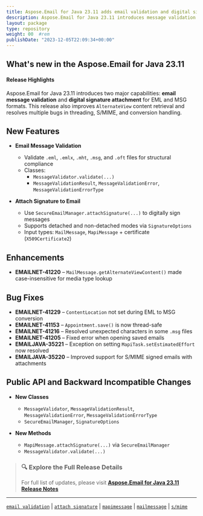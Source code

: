 ```yaml
---
title: Aspose.Email for Java 23.11 adds email validation and digital signature support
description: Aspose.Email for Java 23.11 introduces message validation for EML/MSG formats and signature attachment APIs, with bug fixes in ContentLocation, threading, and S/MIME handling.
layout: package
type: repository
weight: 00	#rem
publishDate: "2023-12-05T22:09:34+00:00"
---
```


## What's new in the Aspose.Email for Java 23.11

#### Release Highlights

Aspose.Email for Java 23.11 introduces two major capabilities: **email message validation** and **digital signature attachment** for EML and MSG formats. This release also improves `AlternateView` content retrieval and resolves multiple bugs in threading, S/MIME, and conversion handling.

## New Features

- **Email Message Validation**
  - Validate `.eml`, `.emlx`, `.mht`, `.msg`, and `.oft` files for structural compliance
  - Classes:
    - `MessageValidator.validate(...)`
    - `MessageValidationResult`, `MessageValidationError`, `MessageValidationErrorType`

- **Attach Signature to Email**
  - Use `SecureEmailManager.attachSignature(...)` to digitally sign messages
  - Supports detached and non-detached modes via `SignatureOptions`
  - Input types: `MailMessage`, `MapiMessage` + certificate (`X509Certificate2`)

## Enhancements

- **EMAILNET-41220** – `MailMessage.getAlternateViewContent()` made case-insensitive for media type lookup

## Bug Fixes

- **EMAILNET-41229** – `ContentLocation` not set during EML to MSG conversion
- **EMAILNET-41153** – `Appointment.save()` is now thread-safe
- **EMAILNET-41216** – Resolved unexpected characters in some `.msg` files
- **EMAILNET-41205** – Fixed error when opening saved emails
- **EMAILJAVA-35221** – Exception on setting `MapiTask.setEstimatedEffort` now resolved
- **EMAILJAVA-35220** – Improved support for S/MIME signed emails with attachments

## Public API and Backward Incompatible Changes

- **New Classes**
  - `MessageValidator`, `MessageValidationResult`, `MessageValidationError`, `MessageValidationErrorType`
  - `SecureEmailManager`, `SignatureOptions`

- **New Methods**
  - `MapiMessage.attachSignature(...)` via `SecureEmailManager`
  - `MessageValidator.validate(...)`

> ### 🔍 Explore the Full Release Details
>
> For full list of updates, please visit **[Aspose.Email for Java 23.11 Release Notes](https://releases.aspose.com/email/java/release-notes/2023/aspose-email-for-java-23-11-release-notes/)**

---

[`email validation`](https://search.aspose.com/q/email-validation.html) | [`attach signature`](https://search.aspose.com/q/attach-signature.html) | [`mapimessage`](https://search.aspose.com/q/mapimessage.html) | [`mailmessage`](https://search.aspose.com/q/mailmessage.html) | [`s/mime`](https://search.aspose.com/q/smime.html)
